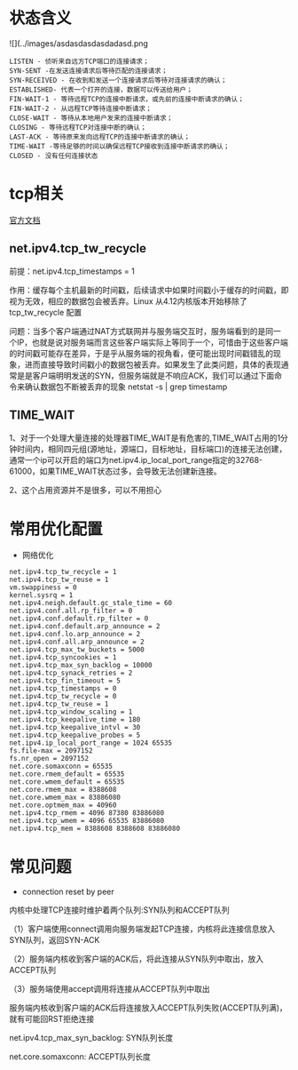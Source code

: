 # 状态含义

![](../images/asdasdasdasdadasd.png

```
LISTEN - 侦听来自远方TCP端口的连接请求；
SYN-SENT -在发送连接请求后等待匹配的连接请求；
SYN-RECEIVED - 在收到和发送一个连接请求后等待对连接请求的确认；
ESTABLISHED- 代表一个打开的连接，数据可以传送给用户；
FIN-WAIT-1 - 等待远程TCP的连接中断请求，或先前的连接中断请求的确认；
FIN-WAIT-2 - 从远程TCP等待连接中断请求；
CLOSE-WAIT - 等待从本地用户发来的连接中断请求；
CLOSING - 等待远程TCP对连接中断的确认；
LAST-ACK - 等待原来发向远程TCP的连接中断请求的确认；
TIME-WAIT -等待足够的时间以确保远程TCP接收到连接中断请求的确认；
CLOSED - 没有任何连接状态
```

# tcp相关

[官方文档](https://www.kernel.org/doc/Documentation/networking/ip-sysctl.txt)


## net.ipv4.tcp_tw_recycle

前提：net.ipv4.tcp_timestamps = 1

作用：缓存每个主机最新的时间戳，后续请求中如果时间戳小于缓存的时间戳，即视为无效，相应的数据包会被丢弃。Linux 从4.12内核版本开始移除了 tcp_tw_recycle 配置

问题：当多个客户端通过NAT方式联网并与服务端交互时，服务端看到的是同一个IP，也就是说对服务端而言这些客户端实际上等同于一个，可惜由于这些客户端的时间戳可能存在差异，于是乎从服务端的视角看，便可能出现时间戳错乱的现象，进而直接导致时间戳小的数据包被丢弃。如果发生了此类问题，具体的表现通常是是客户端明明发送的SYN，但服务端就是不响应ACK，我们可以通过下面命令来确认数据包不断被丢弃的现象
netstat -s | grep timestamp



## TIME_WAIT

1、对于一个处理大量连接的处理器TIME_WAIT是有危害的,TIME_WAIT占用的1分钟时间内，相同四元组(源地址，源端口，目标地址，目标端口)的连接无法创建，通常一个ip可以开启的端口为net.ipv4.ip_local_port_range指定的32768-61000，如果TIME_WAIT状态过多，会导致无法创建新连接。

2、这个占用资源并不是很多，可以不用担心


# 常用优化配置

- 网络优化
```
net.ipv4.tcp_tw_recycle = 1
net.ipv4.tcp_tw_reuse = 1
vm.swappiness = 0
kernel.sysrq = 1
net.ipv4.neigh.default.gc_stale_time = 60
net.ipv4.conf.all.rp_filter = 0
net.ipv4.conf.default.rp_filter = 0
net.ipv4.conf.default.arp_announce = 2
net.ipv4.conf.lo.arp_announce = 2
net.ipv4.conf.all.arp_announce = 2
net.ipv4.tcp_max_tw_buckets = 5000
net.ipv4.tcp_syncookies = 1
net.ipv4.tcp_max_syn_backlog = 10000
net.ipv4.tcp_synack_retries = 2
net.ipv4.tcp_fin_timeout = 5
net.ipv4.tcp_timestamps = 0
net.ipv4.tcp_tw_recycle = 0
net.ipv4.tcp_tw_reuse = 1
net.ipv4.tcp_window_scaling = 1
net.ipv4.tcp_keepalive_time = 180
net.ipv4.tcp_keepalive_intvl = 30
net.ipv4.tcp_keepalive_probes = 5
net.ipv4.ip_local_port_range = 1024 65535
fs.file-max = 2097152
fs.nr_open = 2097152
net.core.somaxconn = 65535
net.core.rmem_default = 65535
net.core.wmem_default = 65535
net.core.rmem_max = 8388608
net.core.wmem_max = 83886080
net.core.optmem_max = 40960
net.ipv4.tcp_rmem = 4096 87380 83886080
net.ipv4.tcp_wmem = 4096 65535 83886080
net.ipv4.tcp_mem = 8388608 8388608 83886080
```


# 常见问题

- connection reset by peer

内核中处理TCP连接时维护着两个队列:SYN队列和ACCEPT队列

（1）客户端使用connect调用向服务端发起TCP连接，内核将此连接信息放入SYN队列，返回SYN-ACK

（2）服务端内核收到客户端的ACK后，将此连接从SYN队列中取出，放入ACCEPT队列

（3）服务端使用accept调用将连接从ACCEPT队列中取出

服务端内核收到客户端的ACK后将连接放入ACCEPT队列失败(ACCEPT队列满)，就有可能回RST拒绝连接

net.ipv4.tcp_max_syn_backlog: SYN队列长度

net.core.somaxconn: ACCEPT队列长度